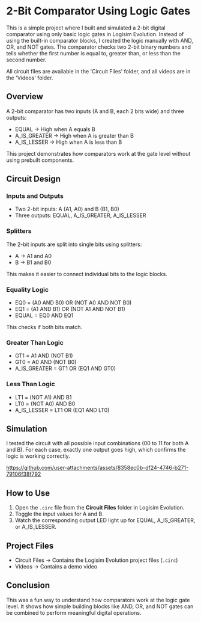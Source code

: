 # 2-Bit Comparator Using Logic Gates

This is a simple project where I built and simulated a 2-bit digital comparator using only basic logic gates in Logisim Evolution. Instead of using the built-in comparator blocks, I created the logic manually with AND, OR, and NOT gates. The comparator checks two 2-bit binary numbers and tells whether the first number is equal to, greater than, or less than the second number.

All circuit files are available in the 'Circuit Files' folder, and all videos are in the 'Videos' folder.


## Overview

A 2-bit comparator has two inputs (A and B, each 2 bits wide) and three outputs:
- EQUAL → High when A equals B
- A_IS_GREATER → High when A is greater than B
- A_IS_LESSER → High when A is less than B

This project demonstrates how comparators work at the gate level without using prebuilt components.


## Circuit Design

### Inputs and Outputs
- Two 2-bit inputs: A (A1, A0) and B (B1, B0)  
- Three outputs: EQUAL, A_IS_GREATER, A_IS_LESSER  

### Splitters
The 2-bit inputs are split into single bits using splitters:
- A → A1 and A0
- B → B1 and B0

This makes it easier to connect individual bits to the logic blocks.

### Equality Logic
- EQ0 = (A0 AND B0) OR (NOT A0 AND NOT B0)
- EQ1 = (A1 AND B1) OR (NOT A1 AND NOT B1)
- EQUAL = EQ0 AND EQ1

This checks if both bits match.

### Greater Than Logic
- GT1 = A1 AND (NOT B1)
- GT0 = A0 AND (NOT B0)
- A_IS_GREATER = GT1 OR (EQ1 AND GT0)


### Less Than Logic
- LT1 = (NOT A1) AND B1
- LT0 = (NOT A0) AND B0
- A_IS_LESSER = LT1 OR (EQ1 AND LT0)



## Simulation

I tested the circuit with all possible input combinations (00 to 11 for both A and B). For each case, exactly one output goes high, which confirms the logic is working correctly.

https://github.com/user-attachments/assets/8358ec0b-df24-4746-b271-79106f38f792




## How to Use

1. Open the `.circ` file from the **Circuit Files** folder in Logisim Evolution.
2. Toggle the input values for A and B.
3. Watch the corresponding output LED light up for EQUAL, A_IS_GREATER, or A_IS_LESSER.


## Project Files

- Circuit Files → Contains the Logisim Evolution project files (`.circ`)
- Videos → Contains a demo video


## Conclusion

This was a fun way to understand how comparators work at the logic gate level. It shows how simple building blocks like AND, OR, and NOT gates can be combined to perform meaningful digital operations.

